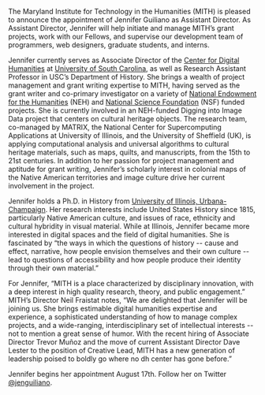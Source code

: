 The Maryland Institute for Technology in the Humanities (MITH) is pleased to announce the appointment of Jennifer Guiliano as Assistant Director. As Assistant Director, Jennifer will help initiate and manage MITH’s grant projects, work with our Fellows, and supervise our development team of programmers, web designers, graduate students, and interns.

Jennifer currently serves as Associate Director of the [Center for Digital Humanities](http://cdh.sc.edu/) at [University of South Carolina](http://www.sc.edu/), as well as Research Assistant Professor in USC’s Department of History. She brings a wealth of project management and grant writing expertise to MITH, having served as the grant writer and co-primary investigator on a variety of [National Endowment for the Humanities](http://www.neh.gov/) (NEH) and [National Science Foundation](http://www.nsf.gov/) (NSF) funded projects. She is currently involved in an NEH-funded Digging into Image Data project that centers on cultural heritage objects. The research team, co-managed by MATRIX, the National Center for Supercomputing Applications at University of Illinois, and the University of Sheffield (UK), is applying computational analysis and universal algorithms to cultural heritage materials, such as maps, quilts, and manuscripts, from the 15th to 21st centuries. In addition to her passion for project management and aptitude for grant writing, Jennifer’s scholarly interest in colonial maps of the Native American territories and image culture drive her current involvement in the project.

Jennifer holds a Ph.D. in History from [University of Illinois, Urbana-Champaign](http://illinois.edu/). Her research interests include United States History since 1815, particularly Native American culture, and issues of race, ethnicity and cultural hybridity in visual material. While at Illinois, Jennifer became more interested in digital spaces and the field of digital humanities. She is fascinated by “the ways in which the questions of history -- cause and effect, narrative, how people envision themselves and their own culture -- lead to questions of accessibility and how people produce their identity through their own material.”

For Jennifer, “MITH is a place characterized by disciplinary innovation, with a deep interest in high quality research, theory, and public engagement.” MITH’s Director Neil Fraistat notes, “We are delighted that Jennifer will be joining us. She brings estimable digital humanities expertise and experience, a sophisticated understanding of how to manage complex projects, and a wide-ranging, interdisciplinary set of intellectual interests -- not to mention a great sense of humor. With the recent hiring of Associate Director Trevor Muñoz and the move of current Assistant Director Dave Lester to the position of Creative Lead, MITH has a new generation of leadership poised to boldly go where no dh center has gone before.”

Jennifer begins her appointment August 17th. Follow her on Twitter [@jenguiliano](https://twitter.com/jenguiliano).